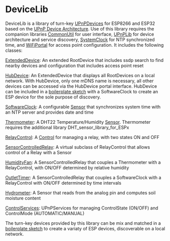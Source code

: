 # DeviceLib
DeviceLib is a library of turn-key [UPnPDevices](https://github.com/dltoth/UPnPLib) for ESP8266 and ESP32 based on the [UPnP Device Architecture](http://upnp.org/specs/arch/UPnP-arch-DeviceArchitecture-v1.1.pdf). Use of this library requires the companion libraries [CommonUtil](https://github.com/dltoth/CommonUtil) for user interface, [UPnPLib](https://github.com/dltoth/UPnPLib) for device architecture and service discovery, [SystemClock](https://github.com/dltoth/SystemClock) for NTP synchronized time, and [WiFiPortal](https://github.com/dltoth/WiFiPortal) for access point configuration. It includes the following classes:

[ExtendedDevice](https://github.com/dltoth/DeviceLib/blob/main/src/ExtendedDevice.h): An extended RootDevice that includes ssdp search to find nearby devices and configuration that includes access point reset

[HubDevice](https://github.com/dltoth/DeviceLib/blob/main/src/HubDevice.h): An ExtendedDevice that displays all RootDevices on a local network. With HubDevice, only one mDNS name is necessary, all other devices can be accessed via the HubDevice portal interface. HubDevice can be included in a [boilerplate sketch](https://github.com/dltoth/DeviceLib/blob/main/examples/HubDevice/HubDevice.ino) with a SoftwareClock to create an ESP device for the sole purpose of discovery.
    
[SoftwareClock](https://github.com/dltoth/DeviceLib/blob/main/src/SoftwareClock.h): A configurable [Sensor](https://github.com/dltoth/DeviceLib/blob/main/src/SensorDevice.h) that synchronizes system time with an NTP server and provides date and time

[Thermometer](https://github.com/dltoth/DeviceLib/blob/main/src/Thermometer.h): A DHT22 Temperature/Humidity [Sensor](https://github.com/dltoth/DeviceLib/blob/main/src/SensorDevice.h). Thermometer requires the additional library DHT_sensor_library_for_ESPx

[RelayControl](https://github.com/dltoth/DeviceLib/blob/main/src/RelayControl.h):  A [Control](https://github.com/dltoth/DeviceLib/blob/main/src/Control.h) for managing a relay, with two states ON and OFF

[SensorControlledRelay](https://github.com/dltoth/DeviceLib/blob/main/src/SensorControlledRelay.h):  A virtual subclass of RelayControl that allows control of a Relay with a Sensor

[HumidityFan](https://github.com/dltoth/DeviceLib/blob/main/src/HumidityFan.h):  A SensorControlledRelay that couples a Thermometer with a RelayControl, with ON/OFF determined by relative humidity

[OutletTimer](https://github.com/dltoth/DeviceLib/blob/main/src/OutletTimer.h):  A SensorControlledRelay that couples a SoftwareClock with a RelayControl with ON/OFF determined by time intervals

[Hydrometer](https://github.com/dltoth/DeviceLib/blob/main/src/Hydrometer.h):  A Sensor that reads from the analog pin and computes soil moisture content

[ControlServices](https://github.com/dltoth/DeviceLib/blob/main/src/ControlServices.h):  UPnPServices for managing ControlState (ON/OFF) and ControlMode (AUTOMATIC/MANUAL)

The turn-key devices provided by this library can be mix and matched in a [boilerplate sketch](https://github.com/dltoth/DeviceLib/blob/main/examples/DeviceLib/DeviceLib.ino) to create a variaty of ESP devices, discoverable on a local network.
